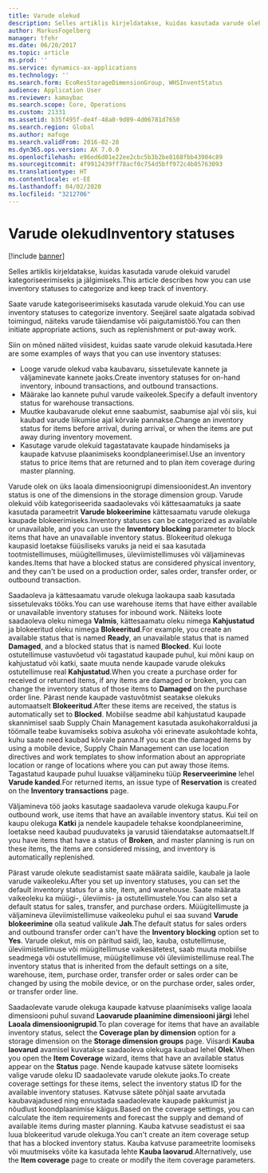```yaml
---
title: Varude olekud
description: Selles artiklis kirjeldatakse, kuidas kasutada varude olekuid varudel kategoriseerimiseks ja jälgimiseks.
author: MarkusFogelberg
manager: tfehr
ms.date: 06/20/2017
ms.topic: article
ms.prod: ''
ms.service: dynamics-ax-applications
ms.technology: ''
ms.search.form: EcoResStorageDimensionGroup, WHSInventStatus
audience: Application User
ms.reviewer: kamaybac
ms.search.scope: Core, Operations
ms.custom: 21331
ms.assetid: b35f495f-de4f-48a0-9d09-4d06781d7650
ms.search.region: Global
ms.author: mafoge
ms.search.validFrom: 2016-02-28
ms.dyn365.ops.version: AX 7.0.0
ms.openlocfilehash: e96ed6d01e22ee2cbc5b3b2be8168fbb43904c89
ms.sourcegitcommit: 4f9912439ff78acf0c754d5bff972c4b85763093
ms.translationtype: HT
ms.contentlocale: et-EE
ms.lasthandoff: 04/02/2020
ms.locfileid: "3212706"
---
```

# <a name="inventory-statuses"></a><span data-ttu-id="d7657-103">Varude olekud</span><span class="sxs-lookup"><span data-stu-id="d7657-103">Inventory statuses</span></span>

[!include [banner](../includes/banner.md)]

<span data-ttu-id="d7657-104">Selles artiklis kirjeldatakse, kuidas kasutada varude olekuid varudel kategoriseerimiseks ja jälgimiseks.</span><span class="sxs-lookup"><span data-stu-id="d7657-104">This article describes how you can use inventory statuses to categorize and keep track of inventory.</span></span>

<span data-ttu-id="d7657-105">Saate varude kategoriseerimiseks kasutada varude olekuid.</span><span class="sxs-lookup"><span data-stu-id="d7657-105">You can use inventory statuses to categorize inventory.</span></span> <span data-ttu-id="d7657-106">Seejärel saate algatada sobivad toimingud, näiteks varude täiendamise või paigutamistöö.</span><span class="sxs-lookup"><span data-stu-id="d7657-106">You can then initiate appropriate actions, such as replenishment or put-away work.</span></span>

<span data-ttu-id="d7657-107">Siin on mõned näited viisidest, kuidas saate varude olekuid kasutada.</span><span class="sxs-lookup"><span data-stu-id="d7657-107">Here are some examples of ways that you can use inventory statuses:</span></span>

-   <span data-ttu-id="d7657-108">Looge varude olekud vaba kaubavaru, sissetulevate kannete ja väljaminevate kannete jaoks.</span><span class="sxs-lookup"><span data-stu-id="d7657-108">Create inventory statuses for on-hand inventory, inbound transactions, and outbound transactions.</span></span>
-   <span data-ttu-id="d7657-109">Määrake lao kannete puhul varude vaikeolek.</span><span class="sxs-lookup"><span data-stu-id="d7657-109">Specify a default inventory status for warehouse transactions.</span></span>
-   <span data-ttu-id="d7657-110">Muutke kaubavarude olekut enne saabumist, saabumise ajal või siis, kui kaubad varude liikumise ajal kõrvale pannakse.</span><span class="sxs-lookup"><span data-stu-id="d7657-110">Change an inventory status for items before arrival, during arrival, or when the items are put away during inventory movement.</span></span>
-   <span data-ttu-id="d7657-111">Kasutage varude olekuid tagastatavate kaupade hindamiseks ja kaupade katvuse plaanimiseks koondplaneerimisel.</span><span class="sxs-lookup"><span data-stu-id="d7657-111">Use an inventory status to price items that are returned and to plan item coverage during master planning.</span></span>

<span data-ttu-id="d7657-112">Varude olek on üks laoala dimensioonigrupi dimensioonidest.</span><span class="sxs-lookup"><span data-stu-id="d7657-112">An inventory status is one of the dimensions in the storage dimension group.</span></span> <span data-ttu-id="d7657-113">Varude olekuid võib kategoriseerida saadaolevaks või kättesaamatuks ja saate kasutada parameetrit **Varude blokeerimine** kättesaamatu varude olekuga kaupade blokeerimiseks.</span><span class="sxs-lookup"><span data-stu-id="d7657-113">Inventory statuses can be categorized as available or unavailable, and you can use the **Inventory blocking** parameter to block items that have an unavailable inventory status.</span></span> <span data-ttu-id="d7657-114">Blokeeritud olekuga kaupasid loetakse füüsiliseks varuks ja neid ei saa kasutada tootmistellimuses, müügitellimuses, üleviimistellimuses või väljaminevas kandes.</span><span class="sxs-lookup"><span data-stu-id="d7657-114">Items that have a blocked status are considered physical inventory, and they can't be used on a production order, sales order, transfer order, or outbound transaction.</span></span>

<span data-ttu-id="d7657-115">Saadaoleva ja kättesaamatu varude olekuga laokaupa saab kasutada sissetulevaks tööks.</span><span class="sxs-lookup"><span data-stu-id="d7657-115">You can use warehouse items that have either available or unavailable inventory statuses for inbound work.</span></span> <span data-ttu-id="d7657-116">Näiteks loote saadaoleva oleku nimega **Valmis**, kättesaamatu oleku nimega **Kahjustatud** ja blokeeritud oleku nimega **Blokeeritud**.</span><span class="sxs-lookup"><span data-stu-id="d7657-116">For example, you create an available status that is named **Ready**, an unavailable status that is named **Damaged**, and a blocked status that is named **Blocked**.</span></span> <span data-ttu-id="d7657-117">Kui loote ostutellimuse vastuvõetud või tagastatud kaupade puhul, kui mõni kaup on kahjustatud või katki, saate muuta nende kaupade varude olekuks ostutellimuse real **Kahjustatud**.</span><span class="sxs-lookup"><span data-stu-id="d7657-117">When you create a purchase order for received or returned items, if any items are damaged or broken, you can change the inventory status of those items to **Damaged** on the purchase order line.</span></span> <span data-ttu-id="d7657-118">Pärast nende kaupade vastuvõtmist seatakse olekuks automaatselt **Blokeeritud**.</span><span class="sxs-lookup"><span data-stu-id="d7657-118">After these items are received, the status is automatically set to **Blocked**.</span></span> <span data-ttu-id="d7657-119">Mobiilse seadme abil kahjustatud kaupade skannimisel saab Supply Chain Management kasutada asukohakorraldusi ja töömalle teabe kuvamiseks sobiva asukoha või erinevate asukohtade kohta, kuhu saate need kaubad kõrvale panna.</span><span class="sxs-lookup"><span data-stu-id="d7657-119">If you scan the damaged items by using a mobile device, Supply Chain Management can use location directives and work templates to show information about an appropriate location or range of locations where you can put away those items.</span></span> <span data-ttu-id="d7657-120">Tagastatud kaupade puhul luuakse väljamineku tüüp **Reserveerimine** lehel **Varude kanded**.</span><span class="sxs-lookup"><span data-stu-id="d7657-120">For returned items, an issue type of **Reservation** is created on the **Inventory transactions** page.</span></span>

<span data-ttu-id="d7657-121">Väljamineva töö jaoks kasutage saadaoleva varude olekuga kaupu.</span><span class="sxs-lookup"><span data-stu-id="d7657-121">For outbound work, use items that have an available inventory status.</span></span> <span data-ttu-id="d7657-122">Kui teil on kaupu olekuga **Katki** ja nendele kaupadele tehakse koondplaneerimine, loetakse need kaubad puuduvateks ja varusid täiendatakse automaatselt.</span><span class="sxs-lookup"><span data-stu-id="d7657-122">If you have items that have a status of **Broken**, and master planning is run on these items, the items are considered missing, and inventory is automatically replenished.</span></span>

<span data-ttu-id="d7657-123">Pärast varude olekute seadistamist saate määrata saidile, kaubale ja laole varude vaikeoleku.</span><span class="sxs-lookup"><span data-stu-id="d7657-123">After you set up inventory statuses, you can set the default inventory status for a site, item, and warehouse.</span></span> <span data-ttu-id="d7657-124">Saate määrata vaikeoleku ka müügi-, üleviimis- ja ostutellimustele.</span><span class="sxs-lookup"><span data-stu-id="d7657-124">You can also set a default status for sales, transfer, and purchase orders.</span></span> <span data-ttu-id="d7657-125">Müügitellimuste ja väljamineva üleviimistellimuse vaikeoleku puhul ei saa suvand **Varude blokeerimine** olla seatud valikule **Jah**.</span><span class="sxs-lookup"><span data-stu-id="d7657-125">The default status for sales orders and outbound transfer order can't have the **Inventory blocking** option set to **Yes**.</span></span> <span data-ttu-id="d7657-126">Varude olekut, mis on päritud saidi, lao, kauba, ostutellimuse, üleviimistellimuse või müügitellimuse vaikesätetest, saab muuta mobiilse seadmega või ostutellimuse, müügitellimuse või üleviimistellimuse real.</span><span class="sxs-lookup"><span data-stu-id="d7657-126">The inventory status that is inherited from the default settings on a site, warehouse, item, purchase order, transfer order or sales order can be changed by using the mobile device, or on the purchase order, sales order, or transfer order line.</span></span>

<span data-ttu-id="d7657-127">Saadaolevate varude olekuga kaupade katvuse plaanimiseks valige laoala dimensiooni puhul suvand **Laovarude plaanimine dimensiooni järgi** lehel **Laoala dimensioonigrupid**.</span><span class="sxs-lookup"><span data-stu-id="d7657-127">To plan coverage for items that have an available inventory status, select the **Coverage plan by dimension** option for a storage dimension on the **Storage dimension groups** page.</span></span> <span data-ttu-id="d7657-128">Viisardi **Kauba laovarud** avamisel kuvatakse saadaoleva olekuga kaubad lehel **Olek**.</span><span class="sxs-lookup"><span data-stu-id="d7657-128">When you open the **Item Coverage** wizard, items that have an available status appear on the **Status** page.</span></span> <span data-ttu-id="d7657-129">Nende kaupade katvuse sätete loomiseks valige varude oleku ID saadaolevate varude olekute jaoks.</span><span class="sxs-lookup"><span data-stu-id="d7657-129">To create coverage settings for these items, select the inventory status ID for the available inventory statuses.</span></span> <span data-ttu-id="d7657-130">Katvuse sätete põhjal saate arvutada kaubavajadused ning ennustada saadaolevate kaupade pakkumist ja nõudlust koondplaanimise käigus.</span><span class="sxs-lookup"><span data-stu-id="d7657-130">Based on the coverage settings, you can calculate the item requirements and forecast the supply and demand of available items during master planning.</span></span> <span data-ttu-id="d7657-131">Kauba katvuse seadistust ei saa luua blokeeritud varude olekuga.</span><span class="sxs-lookup"><span data-stu-id="d7657-131">You can't create an item coverage setup that has a blocked inventory status.</span></span> <span data-ttu-id="d7657-132">Kauba katvuse parameetrite loomiseks või muutmiseks võite ka kasutada lehte **Kauba laovarud**.</span><span class="sxs-lookup"><span data-stu-id="d7657-132">Alternatively, use the **Item coverage** page to create or modify the item coverage parameters.</span></span>
